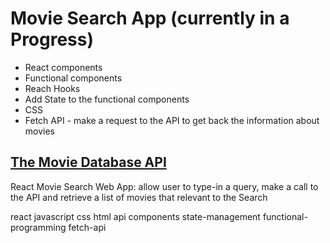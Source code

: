
# Movie Search App (currently in a Progress) 

* React components
* Functional components
* Reach Hooks
* Add State to the functional components
* CSS
* Fetch API - make a request to the API to get back the information about movies

##  [The Movie Database API](https://www.themoviedb.org/)



React Movie Search Web App: allow user to type-in a query, make a call to the API and retrieve a list of movies that relevant to the Search


react javascript css html api components state-management functional-programming fetch-api
